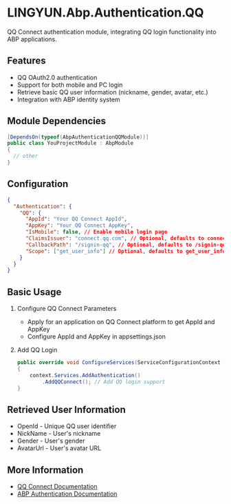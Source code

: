 # LINGYUN.Abp.Authentication.QQ

QQ Connect authentication module, integrating QQ login functionality into ABP applications.

## Features

* QQ OAuth2.0 authentication
* Support for both mobile and PC login
* Retrieve basic QQ user information (nickname, gender, avatar, etc.)
* Integration with ABP identity system

## Module Dependencies

```csharp
[DependsOn(typeof(AbpAuthenticationQQModule))]
public class YouProjectModule : AbpModule
{
  // other
}
```

## Configuration

```json
{
  "Authentication": {
    "QQ": {
      "AppId": "Your QQ Connect AppId",
      "AppKey": "Your QQ Connect AppKey",
      "IsMobile": false, // Enable mobile login page
      "ClaimsIssuer": "connect.qq.com", // Optional, defaults to connect.qq.com
      "CallbackPath": "/signin-qq", // Optional, defaults to /signin-qq
      "Scope": ["get_user_info"] // Optional, defaults to get_user_info
    }
  }
}
```

## Basic Usage

1. Configure QQ Connect Parameters
   * Apply for an application on QQ Connect platform to get AppId and AppKey
   * Configure AppId and AppKey in appsettings.json

2. Add QQ Login
   ```csharp
   public override void ConfigureServices(ServiceConfigurationContext context)
   {
       context.Services.AddAuthentication()
           .AddQQConnect(); // Add QQ login support
   }
   ```

## Retrieved User Information

* OpenId - Unique QQ user identifier
* NickName - User's nickname
* Gender - User's gender
* AvatarUrl - User's avatar URL

## More Information

* [QQ Connect Documentation](https://wiki.connect.qq.com/)
* [ABP Authentication Documentation](https://docs.abp.io/en/abp/latest/Authentication)
